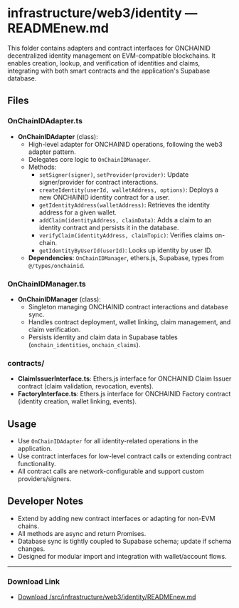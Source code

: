# infrastructure/web3/identity — READMEnew.md

This folder contains adapters and contract interfaces for ONCHAINID decentralized identity management on EVM-compatible blockchains. It enables creation, lookup, and verification of identities and claims, integrating with both smart contracts and the application's Supabase database.

## Files

### OnChainIDAdapter.ts
- **OnChainIDAdapter** (class):
  - High-level adapter for ONCHAINID operations, following the web3 adapter pattern.
  - Delegates core logic to `OnChainIDManager`.
  - Methods:
    - `setSigner(signer)`, `setProvider(provider)`: Update signer/provider for contract interactions.
    - `createIdentity(userId, walletAddress, options)`: Deploys a new ONCHAINID identity contract for a user.
    - `getIdentityAddress(walletAddress)`: Retrieves the identity address for a given wallet.
    - `addClaim(identityAddress, claimData)`: Adds a claim to an identity contract and persists it in the database.
    - `verifyClaim(identityAddress, claimTopic)`: Verifies claims on-chain.
    - `getIdentityByUserId(userId)`: Looks up identity by user ID.
  - **Dependencies**: `OnChainIDManager`, ethers.js, Supabase, types from `@/types/onchainid`.

### OnChainIDManager.ts
- **OnChainIDManager** (class):
  - Singleton managing ONCHAINID contract interactions and database sync.
  - Handles contract deployment, wallet linking, claim management, and claim verification.
  - Persists identity and claim data in Supabase tables (`onchain_identities`, `onchain_claims`).

### contracts/
- **ClaimIssuerInterface.ts**: Ethers.js interface for ONCHAINID Claim Issuer contract (claim validation, revocation, events).
- **FactoryInterface.ts**: Ethers.js interface for ONCHAINID Factory contract (identity creation, wallet linking, events).

## Usage
- Use `OnChainIDAdapter` for all identity-related operations in the application.
- Use contract interfaces for low-level contract calls or extending contract functionality.
- All contract calls are network-configurable and support custom providers/signers.

## Developer Notes
- Extend by adding new contract interfaces or adapting for non-EVM chains.
- All methods are async and return Promises.
- Database sync is tightly coupled to Supabase schema; update if schema changes.
- Designed for modular import and integration with wallet/account flows.

---

### Download Link
- [Download /src/infrastructure/web3/identity/READMEnew.md](sandbox:/Users/neilbatchelor/Cursor/1/src/infrastructure/web3/identity/READMEnew.md)
